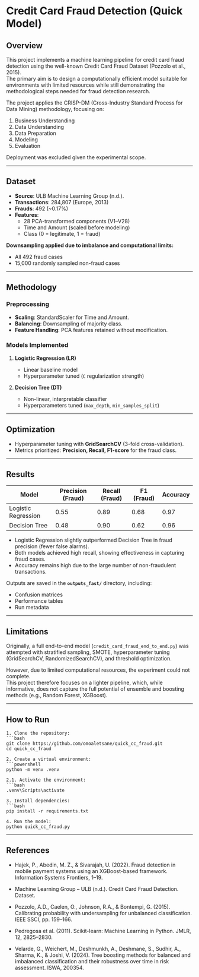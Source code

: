 # Credit Card Fraud Detection (Quick Model)

## Overview
This project implements a machine learning pipeline for credit card fraud detection using the well-known Credit Card Fraud Dataset (Pozzolo et al., 2015).  
The primary aim is to design a computationally efficient model suitable for environments with limited resources while still demonstrating the methodological steps needed for fraud detection research.

The project applies the CRISP-DM (Cross-Industry Standard Process for Data Mining) methodology, focusing on:
1. Business Understanding  
2. Data Understanding  
3. Data Preparation  
4. Modeling  
5. Evaluation  

Deployment was excluded given the experimental scope.

---

## Dataset
* **Source**: ULB Machine Learning Group (n.d.).  
* **Transactions**: 284,807 (Europe, 2013)  
* **Frauds**: 492 (~0.17%)  
* **Features**:  
  - 28 PCA-transformed components (V1–V28)  
  - Time and Amount (scaled before modeling)  
  - Class (0 = legitimate, 1 = fraud)  

**Downsampling applied due to imbalance and computational limits:**
- All 492 fraud cases  
- 15,000 randomly sampled non-fraud cases  

---

## Methodology

### Preprocessing
- **Scaling**: StandardScaler for Time and Amount.  
- **Balancing**: Downsampling of majority class.  
- **Feature Handling**: PCA features retained without modification.  

### Models Implemented
1. **Logistic Regression (LR)**  
   - Linear baseline model  
   - Hyperparameter tuned (`C` regularization strength)  

2. **Decision Tree (DT)**  
   - Non-linear, interpretable classifier  
   - Hyperparameters tuned (`max_depth`, `min_samples_split`)  

---

## Optimization
- Hyperparameter tuning with **GridSearchCV** (3-fold cross-validation).  
- Metrics prioritized: **Precision, Recall, F1-score** for the fraud class.  

---

## Results

| Model              | Precision (Fraud) | Recall (Fraud) | F1 (Fraud) | Accuracy |
|--------------------|-------------------|----------------|------------|----------|
| Logistic Regression | 0.55              | 0.89           | 0.68       | 0.97     |
| Decision Tree       | 0.48              | 0.90           | 0.62       | 0.96     |

- Logistic Regression slightly outperformed Decision Tree in fraud precision (fewer false alarms).  
- Both models achieved high recall, showing effectiveness in capturing fraud cases.  
- Accuracy remains high due to the large number of non-fraudulent transactions.  

Outputs are saved in the **`outputs_fast/`** directory, including:
- Confusion matrices  
- Performance tables  
- Run metadata  

---

## Limitations
Originally, a full end-to-end model (`credit_card_fraud_end_to_end.py`) was attempted with stratified sampling, SMOTE, hyperparameter tuning (GridSearchCV, RandomizedSearchCV), and threshold optimization.  

However, due to limited computational resources, the experiment could not complete.  
This project therefore focuses on a lighter pipeline, which, while informative, does not capture the full potential of ensemble and boosting methods (e.g., Random Forest, XGBoost).  

---

## How to Run
```
1. Clone the repository:
```bash
git clone https://github.com/omoaletsane/quick_cc_fraud.git
cd quick_cc_fraud

2. Create a virtual environment:
```powershell
python -m venv .venv

2.1. Activate the environment:
```bash
.venv\Scripts\activate

3. Install dependencies:
```bash
pip install -r requirements.txt

4. Run the model:
python quick_cc_fraud.py
```
---

## References

* Hajek, P., Abedin, M. Z., & Sivarajah, U. (2022). Fraud detection in mobile payment systems using an XGBoost-based framework. Information Systems Frontiers, 1–19.

* Machine Learning Group – ULB (n.d.). Credit Card Fraud Detection. Dataset.

* Pozzolo, A.D., Caelen, O., Johnson, R.A., & Bontempi, G. (2015). Calibrating probability with undersampling for unbalanced classification. IEEE SSCI, pp. 159–166.

* Pedregosa et al. (2011). Scikit-learn: Machine Learning in Python. JMLR, 12, 2825–2830.

* Velarde, G., Weichert, M., Deshmunkh, A., Deshmane, S., Sudhir, A., Sharma, K., & Joshi, V. (2024). Tree boosting methods for balanced and imbalanced classification and their robustness over time in risk assessment. ISWA, 200354.
